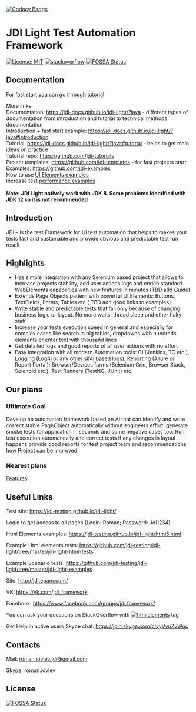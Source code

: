 [![Codacy Badge](https://api.codacy.com/project/badge/Grade/49c13734696f4baaacc3dde33926b6a1)](https://www.codacy.com/app/jdi-testing/jdi-light?utm_source=github.com&amp;utm_medium=referral&amp;utm_content=jdi-testing/jdi-light&amp;utm_campaign=Badge_Grade)

# JDI Light Test Automation Framework

[![License: MIT](https://img.shields.io/badge/License-MIT-green.svg)](https://github.com/angular/angular.js/blob/master/LICENSE)
[![stackoverflow](https://img.shields.io/badge/stackoverflow-jdi-blue.svg?style=flat)](http://stackoverflow.com/questions/tagged/jdi)
[![FOSSA Status](https://app.fossa.io/api/projects/git%2Bgithub.com%2Fjdi-testing%2Fjdi-light.svg?type=shield)](https://app.fossa.io/projects/git%2Bgithub.com%2Fjdi-testing%2Fjdi-light?ref=badge_shield)

## Documentation
For fast start you can go through [tutorial](https://jdi-docs.github.io/jdi-light/?java#tutorial) </br>

More links: </br>
Documentation: <a href = "https://jdi-docs.github.io/jdi-light/?java" target = "a_blank"> https://jdi-docs.github.io/jdi-light/?java </a> - different types of documentation from introduction and tutorial to technical methods documentation </br>
Introduction + fast start example: <a href = "https://jdi-docs.github.io/jdi-light/?java#introduction" target = "a_blank"> https://jdi-docs.github.io/jdi-light/?java#introduction </a> </br>
Tutorial: <a href = "https://jdi-docs.github.io/jdi-light/?java#tutorial" target = "a_blank"> https://jdi-docs.github.io/jdi-light/?java#tutorial </a> - helps to get main ideas on practice </br>
Tutorial repo: <a href = "https://github.com/jdi-tutorials" target = "a_blank"> https://github.com/jdi-tutorials </a> </br>
Project templates: <a href = "https://github.com/jdi-templates" target = "a_blank"> https://github.com/jdi-templates </a>  - for fast projects start </br>
Examples: <a href = "https://github.com/jdi-examples" target = "a_blank"> https://github.com/jdi-examples </a>  </br> 
How to use [UI Elements examples](https://github.com/jdi-testing/jdi-light/tree/master/jdi-light-html-tests/src/test/java/io/github/epam/html/tests/elements) </br>
Increase test [performance examples](https://github.com/jdi-testing/jdi-light/tree/master/jdi-performance) </br>
 </br>
**Note: JDI Light natively work with JDK 8. Some problems identified with JDK 12 so it is not recommended** </br>

## Introduction

JDI – is the test Framework for UI test automation that helps to makes your tests fast and sustainable and provide obvious and predictable test run result

## Highlights
-   Has simple integration with any Selenium based project that allows to increase projects stability, add user actions logs and enrich standard WebElements capabilities with new features in minutes (TBD add Guide)
-   Extends Page Objects pattern with powerful UI Elements: Buttons, TextFields, Forms, Tables etc ( TBD add good links to examples)
-   Write stable and predictable tests that fail only because of changing business logic or layout. No more waits, thread sleep and other flaky staff
-   Increase your tests execution speed in general and especially for complex cases like search in big tables, dropdowns with hundreds elements or enter text with thousand lines
-   Get detailed logs and good reports of all user actions with no effort
-   Easy integration with all modern Automation tools: CI (Jenkins, TC etc.), Logging (Log4j or any other slf4j based logs), Reporting (Allure or Report Portal); Browser/Devices farms (Selenium Grid, Browser Stack, Selenoid etc.), Test Runners (TestNG, JUnit) etc.

## Our plans
### Ultimate Goal
Develop an automation framework based on AI that can identify and write correct stable PageObject automatically without engineers effort, generate smoke tests for application in seconds and some negative cases too. 
Run test execution automatically and correct tests if any changes in layout happens provide good reports for test project team and recommendations how Project can be improved
### Nearest plans
[Features](https://github.com/jdi-testing/jdi-light/labels/feature)

## Useful Links
Test site: <a href = "https://jdi-testing.github.io/jdi-light/" target = "a_blank"> https://jdi-testing.github.io/jdi-light/ </a>

Login to get access to all pages (Login: Roman; Password: Jdi1234)

Html Elements examples: <a href = "https://jdi-testing.github.io/jdi-light/html5.html" target = "a_blank"> https://jdi-testing.github.io/jdi-light/html5.html </a>

Example Html elements tests: <a href = "https://github.com/jdi-testing/jdi-light/tree/master/jdi-light-html-tests" target = "a_blank"> https://github.com/jdi-testing/jdi-light/tree/master/jdi-light-html-tests </a>

Example Scenario tests: <a href = "https://github.com/jdi-testing/jdi-light/tree/master/jdi-light-examples" target = "a_blank"> https://github.com/jdi-testing/jdi-light/tree/master/jdi-light-examples </a>

Site: <a href = "http://jdi.epam.com/" target = "a_blank"> http://jdi.epam.com/ </a>

VK: <a href = "https://vk.com/jdi_framework" target = "a_blank"> https://vk.com/jdi_framework </a>

Facebook: <a href = "https://www.facebook.com/groups/jdi.framework/" target = "a_blank"> https://www.facebook.com/groups/jdi.framework/ </a>

You can ask your questions on StackOverflow with [![htmlelements](https://img.shields.io/badge/stackoverflow-jdiframework-orange.svg?style=flat)](http://stackoverflow.com/questions/tagged/jdiframework) tag

Get Help in active users Skype chat: <a href = "https://join.skype.com/clvyVvnZvWqc" target = "a_blank"> https://join.skype.com/clvyVvnZvWqc </a>

## Contacts

Mail: roman.iovlev.jdi@gmail.com

Skype: roman.iovlev

## License
[![FOSSA Status](https://app.fossa.io/api/projects/git%2Bgithub.com%2Fjdi-testing%2Fjdi-light.svg?type=large)](https://app.fossa.io/projects/git%2Bgithub.com%2Fjdi-testing%2Fjdi-light?ref=badge_large)
